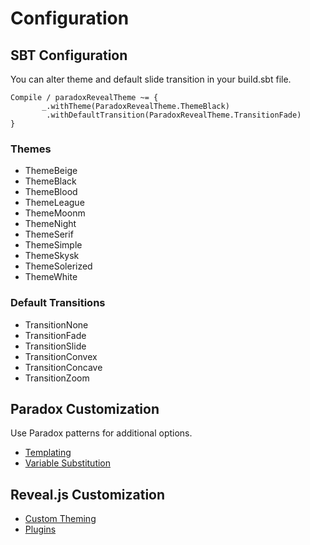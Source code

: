 # Configuration

## SBT Configuration

You can alter theme and default slide transition in your build.sbt file.

```
Compile / paradoxRevealTheme ~= {
       _.withTheme(ParadoxRevealTheme.ThemeBlack)
        .withDefaultTransition(ParadoxRevealTheme.TransitionFade)
}

```

### Themes

* ThemeBeige
* ThemeBlack
* ThemeBlood
* ThemeLeague
* ThemeMoonm
* ThemeNight
* ThemeSerif
* ThemeSimple
* ThemeSkysk
* ThemeSolerized
* ThemeWhite

### Default Transitions

* TransitionNone
* TransitionFade
* TransitionSlide
* TransitionConvex
* TransitionConcave
* TransitionZoom

## Paradox Customization

Use Paradox patterns for additional options.

* [Templating](https://developer.lightbend.com/docs/paradox/current/customization/templating.html)
* [Variable Substitution](https://developer.lightbend.com/docs/paradox/current/variable-substitution.html)

## Reveal.js Customization

* [Custom Theming](https://github.com/hakimel/reveal.js/#theming)
* [Plugins](https://github.com/hakimel/reveal.js/#plugins)
